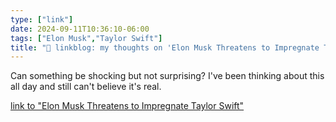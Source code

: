 ```yaml
---
type: ["link"]
date: 2024-09-11T10:36:10-06:00
tags: ["Elon Musk","Taylor Swift"]
title: "🔗 linkblog: my thoughts on 'Elon Musk Threatens to Impregnate Taylor Swift'"
---
```

Can something be shocking but not surprising? I've been thinking about this all day and still can't believe it's real.

[link to "Elon Musk Threatens to Impregnate Taylor Swift"](https://futurism.com/the-byte/elon-musk-impregnate-taylor-swift)
